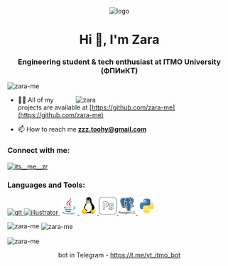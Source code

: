 <!-- لوگو -->
<p align="center">
  <img src="https://m.media-amazon.com/images/I/31KK+hYG7SL._UF894,1000_QL80_.jpg" alt="logo" width="400" />
</p>

<h1 align="center">Hi 🌱, I'm Zara</h1>
<h3 align="center">Engineering student & tech enthusiast at ITMO University (ФПИиКТ) </h3>

<p align="left"> 
  <img src="https://komarev.com/ghpvc/?username=zara-me&label=Profile%20views&color=0e75b6&style=flat" alt="zara-me" /> 
</p>

<img align="right" alt="zara" width="350" src="https://i.pinimg.com/originals/31/9f/e6/319fe684418db3ae56035aa4a08bc40b.gif" />

- 👨‍💻 All of my projects are available at [https://github.com/zara-me](https://github.com/zara-me)

- 📫 How to reach me **zzz.toohy@gmail.com**

<h3 align="left">Connect with me:</h3>
<p align="left">
  <a href="https://instagram.com/its__me__zr" target="_blank" rel="noreferrer">
    <img align="center" src="https://raw.githubusercontent.com/rahuldkjain/github-profile-readme-generator/master/src/images/icons/Social/instagram.svg" alt="its__me__zr" height="30" width="40" />
  </a>
</p>

<h3 align="left">Languages and Tools:</h3>
<p align="left"> 
  <a href="https://git-scm.com/" target="_blank" rel="noreferrer"> 
    <img src="https://www.vectorlogo.zone/logos/git-scm/git-scm-icon.svg" alt="git" width="40" height="40"/> 
  </a> 
  <a href="https://www.adobe.com/in/products/illustrator.html" target="_blank" rel="noreferrer"> 
    <img src="https://www.vectorlogo.zone/logos/adobe_illustrator/adobe_illustrator-icon.svg" alt="illustrator" width="40" height="40"/> 
  </a> 
  <a href="https://www.java.com" target="_blank" rel="noreferrer"> 
    <img src="https://raw.githubusercontent.com/devicons/devicon/master/icons/java/java-original.svg" alt="java" width="40" height="40"/> 
  </a> 
  <a href="https://www.linux.org/" target="_blank" rel="noreferrer"> 
    <img src="https://raw.githubusercontent.com/devicons/devicon/master/icons/linux/linux-original.svg" alt="linux" width="40" height="40"/> 
  </a> 
  <a href="https://www.photoshop.com/en" target="_blank" rel="noreferrer"> 
    <img src="https://raw.githubusercontent.com/devicons/devicon/master/icons/photoshop/photoshop-line.svg" alt="photoshop" width="40" height="40"/> 
  </a> 
  <a href="https://www.postgresql.org" target="_blank" rel="noreferrer"> 
    <img src="https://raw.githubusercontent.com/devicons/devicon/master/icons/postgresql/postgresql-original-wordmark.svg" alt="postgresql" width="40" height="40"/> 
  </a> 
  <a href="https://www.python.org" target="_blank" rel="noreferrer"> 
    <img src="https://raw.githubusercontent.com/devicons/devicon/master/icons/python/python-original.svg" alt="python" width="40" height="40"/> 
  </a> 
</p>

<p>
  <img align="left" src="https://github-readme-stats.vercel.app/api/top-langs?username=zara-me&show_icons=true&locale=en&layout=compact" alt="zara-me" />
</p>

<p>
  &nbsp;<img align="center" src="https://github-readme-stats.vercel.app/api?username=zara-me&show_icons=true&locale=en" alt="zara-me" />
</p>

<p>
  <img align="center" src="https://github-readme-streak-stats.herokuapp.com/?user=zara-me&" alt="zara-me" />
</p>

<p align="center">
  bot in Telegram - <a href="https://t.me/vt_itmo_bot" target="_blank" rel="noreferrer">https://t.me/vt_itmo_bot</a>
</p>

